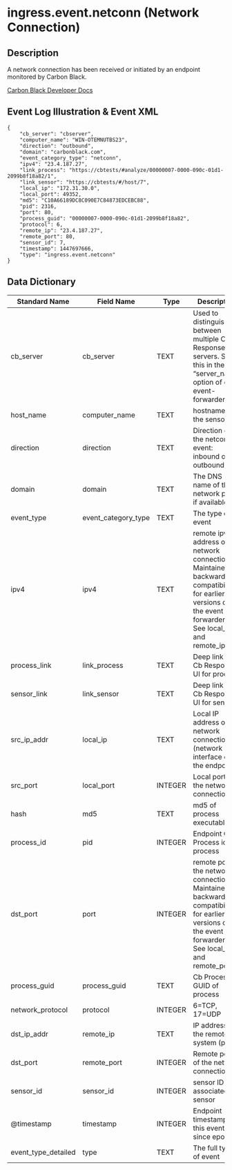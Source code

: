 # ingress.event.netconn (Network Connection)

## Description

A network connection has been received or initiated by an endpoint monitored by Carbon Black.

[Carbon Black Developer Docs](https://developer.carbonblack.com/reference/enterprise-response/event-forwarder/event-schema/#ingress-event-netconn-network-connection)

## Event Log Illustration & Event XML
```
{
    "cb_server": "cbserver",
    "computer_name": "WIN-OTEMNUTBS23",
    "direction": "outbound",
    "domain": "carbonblack.com",
    "event_category_type": "netconn",
    "ipv4": "23.4.187.27",
    "link_process": "https://cbtests/#analyze/00000007-0000-090c-01d1-2099b8f18a82/1",
    "link_sensor": "https://cbtests/#/host/7",
    "local_ip": "172.31.30.0",
    "local_port": 49352,
    "md5": "C10A66189DC8C090E7C84873EDCEBC88",
    "pid": 2316,
    "port": 80,
    "process_guid": "00000007-0000-090c-01d1-2099b8f18a82",
    "protocol": 6,
    "remote_ip": "23.4.187.27",
    "remote_port": 80,
    "sensor_id": 7,
    "timestamp": 1447697666,
    "type": "ingress.event.netconn"
}
```

## Data Dictionary
|	Standard Name	|	Field Name	|	Type	|	Description	|	Sample Value	|
|	-------------	|	----------	|	----	|	-----------	|	------------	|
|	cb_server	|	cb_server	|	TEXT	|	Used to distinguish between multiple Cb Response servers. Set this in the “server_name” option of cb-event-forwarder.ini.	|	cbserver	|
|	host_name	|	computer_name	|	TEXT	|	hostname of the sensor	|	WIN-OTEMNUTBS23	|
| direction		|	direction	|	TEXT	|	Direction of the netconn event: inbound or outbound	|	outbound	|
| domain		|	domain	|	TEXT	|	The DNS name of the network peer, if available.	|	carbonblack.com	|
|	event_type	|	event_category_type	|	TEXT	|	The type of event	|	netconn	|
|	ipv4	|	ipv4	|	TEXT	|	remote ipv4 address of network connection. Maintained for backward compatibility for earlier versions of the event forwarder. See local_ip and remote_ip.	|	23.4.187.27	|
|	process_link	|	link_process	|	TEXT	|	Deep link to Cb Response UI for process	|	https://cbtests/#analyze/00000007-0000-090c-01d1-2099b8f18a82/1 |
|	sensor_link	|	link_sensor	|	TEXT	|	Deep link to Cb Response UI for sensor	|	https://cbtests/#/host/7	|
|	src_ip_addr	|	local_ip	|	TEXT	|	Local IP address of network connection (network interface on the endpoint)	|	172.31.30.0	|
|	src_port	|	local_port	|	INTEGER	|	Local port of the network connection	|	49352	|
|	hash	|	md5	|	TEXT	|	md5 of process executable	|	C10A66189DC8C090E7C84873EDCEBC88	|
|	process_id	|	pid	|	INTEGER	|	Endpoint OS Process id of process	|	2316	|
|	dst_port	|	port	|	INTEGER	|	remote port of the network connection. Maintained for backward compatibility for earlier versions of the event forwarder. See local_port and remote_port.	|	80	|
|	process_guid	|	process_guid	|	TEXT	|	Cb Process GUID of process	|	00000007-0000-090c-01d1-2099b8f18a82	|
|	network_protocol	|	protocol	|	INTEGER	|	6=TCP, 17=UDP	|	6	|
|	dst_ip_addr	|	remote_ip	|	TEXT	|	IP address of the remote system (peer)	|	23.4.187.27	|
|	dst_port	|	remote_port	|	INTEGER	|	Remote port of the network connection	|	80	|
|	sensor_id	|	sensor_id	|	INTEGER	|	sensor ID of associated sensor	|	7	|
|	@timestamp	|	timestamp	|	INTEGER	|	Endpoint timestamp of this event since epoch	|	1447697666	|
|	event_type_detailed	|	type	|	TEXT	|	The full type of event	|	ingress.event.netconn	|
